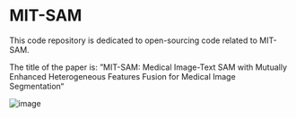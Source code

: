 # MIT-SAM
This code repository is dedicated to open-sourcing code related to MIT-SAM.

The title of the paper is: ”MIT-SAM: Medical Image-Text SAM with Mutually Enhanced Heterogeneous Features Fusion for Medical Image Segmentation“

![image](MIT-SAM/Figs/overall_7.png)
